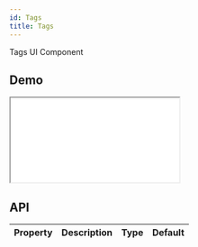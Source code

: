 ```yaml
---
id: Tags
title: Tags
---
```


Tags UI Component

## Demo

<iframe src="/storybook-static/iframe.html?id=components-Tags--default"></iframe>

## API

| Property | Description | Type | Default |
| -------- | ----------- | ---- | ------- |

